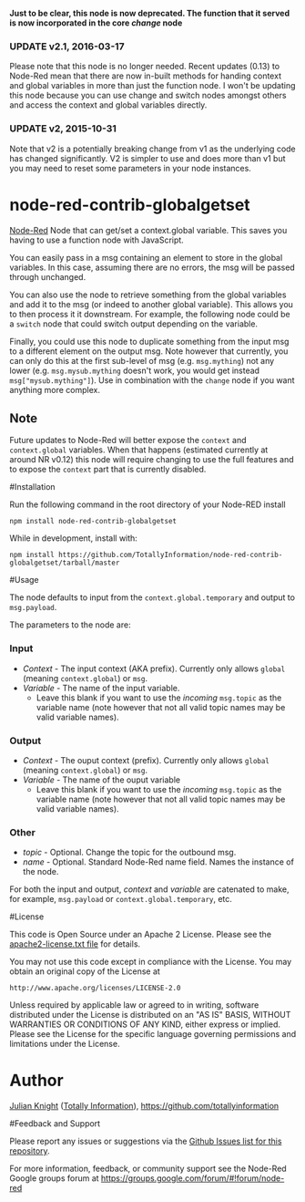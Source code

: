 **Just to be clear, this node is now deprecated. The function that it served is now incorporated in the core _change_ node**

### UPDATE v2.1, 2016-03-17
Please note that this node is no longer needed. Recent updates (0.13) to Node-Red mean that there are now in-built methods for handing context and global variables in more than just the function node. I won't be updating this node because you can use change and switch nodes amongst others and access the context and global variables directly.

### UPDATE v2, 2015-10-31
Note that v2 is a potentially breaking change from v1 as the underlying code has changed significantly. V2 is simpler to use and does more than v1 but
you may need to reset some parameters in your node instances.

# node-red-contrib-globalgetset

[Node-Red](http://nodered.org) Node that can get/set a context.global variable. This saves you having to use a function node with JavaScript.

You can easily pass in a msg containing an element to store in the global variables. In this case, assuming there are no errors, the msg will
be passed through unchanged.

You can also use the node to retrieve something from the global variables and add it to the msg (or indeed to another global variable). This allows
you to then process it it downstream. For example, the following node could be a ```switch``` node that could switch output depending on the variable.

Finally, you could use this node to duplicate something from the input msg to a different element on the output msg. Note however that currently, you can only
do this at the first sub-level of msg (e.g. ```msg.mything```) not any lower (e.g. ```msg.mysub.mything``` doesn't work, you would get instead 
```msg["mysub.mything"]```). Use in combination with the ```change``` node if you want anything more complex.

## Note
Future updates to Node-Red will better expose the ```context``` and ```context.global``` variables. When that happens (estimated currently at around NR v0.12)
this node will require changing to use the full features and to expose the ```context``` part that is currently disabled.

#Installation

Run the following command in the root directory of your Node-RED install

	npm install node-red-contrib-globalgetset

While in development, install with:
   
    npm install https://github.com/TotallyInformation/node-red-contrib-globalgetset/tarball/master

#Usage

The node defaults to input from the ```context.global.temporary``` and output to ```msg.payload```.

The parameters to the node are:

### Input
- *Context* - The input context (AKA prefix). Currently only allows ```global``` (meaning ```context.global```) or ```msg```.
- *Variable* - The name of the input variable.
   - Leave this blank if you want to use the *incoming* ```msg.topic``` as the variable name (note however that not all valid topic names may be valid variable names).

### Output
- *Context* - The ouput context (prefix). Currently only allows ```global``` (meaning ```context.global```) or ```msg```.
- *Variable* - The name of the ouput variable
   - Leave this blank if you want to use the *incoming* ```msg.topic``` as the variable name (note however that not all valid topic names may be valid variable names).

### Other
- *topic* - Optional. Change the topic for the outbound msg.
- *name* - Optional. Standard Node-Red name field. Names the instance of the node.

For both the input and output, *context* and *variable* are catenated to make, 
for example, ```msg.payload``` or ```context.global.temporary```, etc.

#License 

This code is Open Source under an Apache 2 License. Please see the [apache2-license.txt file](https://github.com/TotallyInformation/node-red-contrib-moment/apache2-license.txt) for details.

You may not use this code except in compliance with the License. You may obtain an original copy of the License at

    http://www.apache.org/licenses/LICENSE-2.0

Unless required by applicable law or agreed to in writing, software distributed under the License is distributed on an 
"AS IS" BASIS, WITHOUT WARRANTIES OR CONDITIONS OF ANY KIND, either express or implied. Please see the
License for the specific language governing permissions and limitations under the License.

# Author

[Julian Knight](https://uk.linkedin.com/in/julianknight2/) ([Totally Information](https://www.totallyinformation.com)), https://github.com/totallyinformation

#Feedback and Support

Please report any issues or suggestions via the [Github Issues list for this repository](https://github.com/TotallyInformation/node-red-contrib-globalgetset/issues).

For more information, feedback, or community support see the Node-Red Google groups forum at https://groups.google.com/forum/#!forum/node-red
